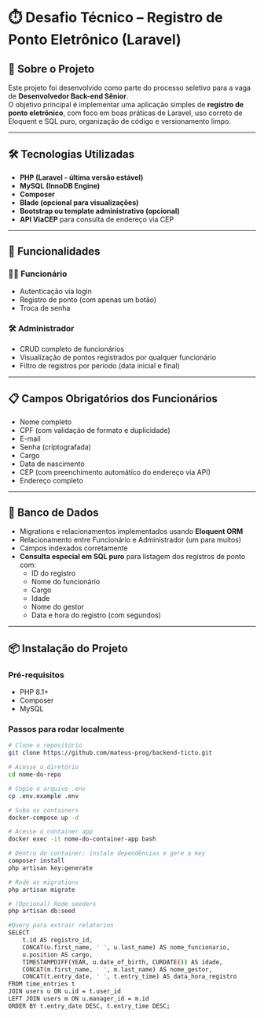 # ⏱️ Desafio Técnico – Registro de Ponto Eletrônico (Laravel)

## 🚀 Sobre o Projeto

Este projeto foi desenvolvido como parte do processo seletivo para a vaga de **Desenvolvedor Back-end Sênior**.  
O objetivo principal é implementar uma aplicação simples de **registro de ponto eletrônico**, com foco em boas práticas de Laravel, uso correto de Eloquent e SQL puro, organização de código e versionamento limpo.

---

## 🛠️ Tecnologias Utilizadas

- **PHP (Laravel - última versão estável)**
- **MySQL (InnoDB Engine)**
- **Composer**
- **Blade (opcional para visualizações)**
- **Bootstrap ou template administrativo (opcional)**
- **API ViaCEP** para consulta de endereço via CEP

---

## 🧩 Funcionalidades

### 👨‍💼 Funcionário
- Autenticação via login
- Registro de ponto (com apenas um botão)
- Troca de senha

### 🛠️ Administrador
- CRUD completo de funcionários
- Visualização de pontos registrados por qualquer funcionário
- Filtro de registros por período (data inicial e final)

---

## 📋 Campos Obrigatórios dos Funcionários

- Nome completo
- CPF (com validação de formato e duplicidade)
- E-mail
- Senha (criptografada)
- Cargo
- Data de nascimento
- CEP (com preenchimento automático do endereço via API)
- Endereço completo

---

## 🧱 Banco de Dados

- Migrations e relacionamentos implementados usando **Eloquent ORM**
- Relacionamento entre Funcionário e Administrador (um para muitos)
- Campos indexados corretamente
- **Consulta especial em SQL puro** para listagem dos registros de ponto com:
  - ID do registro
  - Nome do funcionário
  - Cargo
  - Idade
  - Nome do gestor
  - Data e hora do registro (com segundos)

---

## 📦 Instalação do Projeto

### Pré-requisitos
- PHP 8.1+
- Composer
- MySQL

### Passos para rodar localmente

```bash
# Clone o repositório
git clone https://github.com/mateus-prog/backend-ticto.git

# Acesse o diretório
cd nome-do-repo

# Copie o arquivo .env
cp .env.example .env

# Suba os containers
docker-compose up -d

# Acesse o container app
docker exec -it nome-do-container-app bash

# Dentro do container: instale dependências e gere a key
composer install
php artisan key:generate

# Rode as migrations
php artisan migrate

# (Opcional) Rode seeders
php artisan db:seed

#Query para extrair relatorios
SELECT
    t.id AS registro_id,
    CONCAT(u.first_name, ' ', u.last_name) AS nome_funcionario,
    u.position AS cargo,
    TIMESTAMPDIFF(YEAR, u.date_of_birth, CURDATE()) AS idade,
    CONCAT(m.first_name, ' ', m.last_name) AS nome_gestor,
    CONCAT(t.entry_date, ' ', t.entry_time) AS data_hora_registro
FROM time_entries t
JOIN users u ON u.id = t.user_id
LEFT JOIN users m ON u.manager_id = m.id
ORDER BY t.entry_date DESC, t.entry_time DESC;
